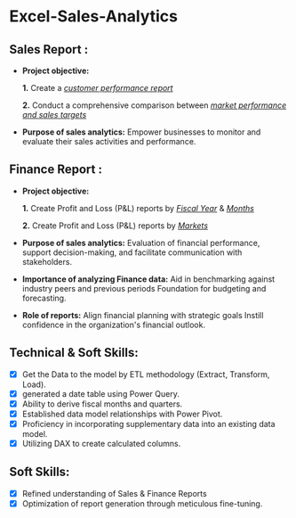 # Excel-Sales-Analytics

## Sales Report :


- **Project objective:** 

    **1.** Create a _[customer performance report](https://github.com/MuhammadImran2623/Excel-Sales-Analytics/blob/main/Customer_performance.pdf)_ 

    **2.** Conduct a comprehensive comparison between _[market performance and sales targets](https://github.com/MuhammadImran2623/Excel-Sales-Analytics/blob/main/market_pefroamnce_report.pdf)_

- **Purpose of sales analytics:** Empower businesses to monitor and evaluate their sales activities and performance.

## Finance Report :

- **Project objective:** 

    **1.** Create Profit and Loss (P&L) reports by _[Fiscal Year](https://github.com/MuhammadImran2623/Excel-Sales-Analytics/blob/main/P%26L%20By%20Fiscal%20Year.pdf)_ & _[Months](https://github.com/MuhammadImran2623/Excel-Sales-Analytics/blob/main/P%26L%20By%20Fiscal%20Month.pdf)_ 

   **2.** Create Profit and Loss (P&L) reports by _[Markets](https://github.com/MuhammadImran2623/Excel-Sales-Analytics/blob/main/market_P%26L.pdf)_

- **Purpose of sales analytics:** Evaluation of financial performance, support decision-making, and facilitate communication with stakeholders.

- **Importance of analyzing Finance data:** Aid in benchmarking against industry peers and previous periods Foundation for budgeting and forecasting.

- **Role of reports:** Align financial planning with strategic goals Instill confidence in the organization's financial outlook.


## Technical & Soft Skills:
- [x]	Get the Data to the model by ETL methodology (Extract, Transform, Load).
- [x]	generated a date table using Power Query.
- [x]	Ability to derive fiscal months and quarters.
- [x]	Established data model relationships with Power Pivot.
- [x]	Proficiency in incorporating supplementary data into an existing data model.
- [x]	Utilizing DAX to create calculated columns.

## Soft Skills:
- [x]	Refined understanding of Sales & Finance Reports
- [x]	Optimization of report generation through meticulous fine-tuning.

